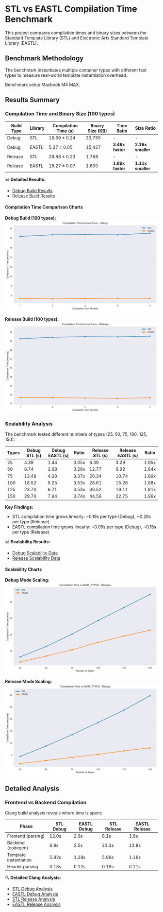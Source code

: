 # STL vs EASTL Compilation Time Benchmark

This project compares compilation times and binary sizes between the Standard Template Library (STL) and Electronic Arts Standard Template Library (EASTL).

## Benchmark Methodology

The benchmark instantiates multiple container types with different test types to measure real-world template instantiation overhead.

Benchmark setup Macbook M4 MAX.

## Results Summary

### Compilation Time and Binary Size (100 types)

| Build Type | Library | Compilation Time (s) | Binary Size (KB) | Time Ratio | Size Ratio |
|------------|---------|---------------------|------------------|------------|------------|
| Debug | STL | 18.69 ± 0.24 | 33,755 | - | - |
| Debug | EASTL | 5.37 ± 0.05 | 15,427 | **3.48x faster** | **2.19x smaller** |
| Release | STL | 28.88 ± 0.23 | 1,768 | - | - |
| Release | EASTL | 15.27 ± 0.07 | 1,600 | **1.89x faster** | **1.11x smaller** |

📊 **Detailed Results:**
- [Debug Build Results](benchresults/Mac_M4Max/compilation_time_comparison_100_types_debug.txt)
- [Release Build Results](benchresults/Mac_M4Max/compilation_time_comparison_100_types_release.txt)

#### Compilation Time Comparison Charts

**Debug Build (100 types):**
![Debug Build Comparison](benchresults/Mac_M4Max/compilation_time_comparison_100_types_debug.png)

**Release Build (100 types):**
![Release Build Comparison](benchresults/Mac_M4Max/compilation_time_comparison_100_types_release.png)

### Scalability Analysis

The benchmark tested different numbers of types (25, 50, 75, 100, 125, 150):

| Types | Debug STL (s) | Debug EASTL (s) | Ratio | Release STL (s) | Release EASTL (s) | Ratio |
|-------|---------------|-----------------|-------|-----------------|-------------------|-------|
| 25 | 4.39 | 1.44 | 3.05x | 6.39 | 3.29 | 1.95x |
| 50 | 8.74 | 2.68 | 3.26x | 12.77 | 6.92 | 1.84x |
| 75 | 13.49 | 4.00 | 3.37x | 20.34 | 10.74 | 1.89x |
| 100 | 18.52 | 5.25 | 3.53x | 28.61 | 15.26 | 1.88x |
| 125 | 23.70 | 6.71 | 3.53x | 36.52 | 19.11 | 1.91x |
| 150 | 29.70 | 7.94 | 3.74x | 44.56 | 22.75 | 1.96x |

**Key Findings:**
- STL compilation time grows linearly: ~0.19s per type (Debug), ~0.29s per type (Release)
- EASTL compilation time grows linearly: ~0.05s per type (Debug), ~0.15s per type (Release)

📊 **Scalability Results:**
- [Debug Scalability Data](benchresults/Mac_M4Max/num_types_comparison_debug.txt)
- [Release Scalability Data](benchresults/Mac_M4Max/num_types_comparison_release.txt)

#### Scalability Charts

**Debug Mode Scaling:**
![Debug Scalability](benchresults/Mac_M4Max/num_types_comparison_debug.png)

**Release Mode Scaling:**
![Release Scalability](benchresults/Mac_M4Max/num_types_comparison_release.png)

## Detailed Analysis

### Frontend vs Backend Compilation

Clang build analysis reveals where time is spent:

| Phase | STL Debug | EASTL Debug | STL Release | EASTL Release |
|-------|-----------|-------------|-------------|---------------|
| Frontend (parsing) | 12.0s | 2.9s | 8.1s | 1.8s |
| Backend (codegen) | 6.9s | 2.5s | 23.3s | 13.8s |
| Template instantiation | 5.92s | 1.28s | 5.99s | 1.16s |
| Header parsing | 0.18s | 0.12s | 0.19s | 0.11s |

🔍 **Detailed Clang Analysis:**
- [STL Debug Analysis](benchresults/Mac_M4Max/clang_analysis_stl_compilation_benchmark_test_Debug.txt)
- [EASTL Debug Analysis](benchresults/Mac_M4Max/clang_analysis_eastl_compilation_benchmark_test_Debug.txt)
- [STL Release Analysis](benchresults/Mac_M4Max/clang_analysis_stl_compilation_benchmark_test_Release.txt)
- [EASTL Release Analysis](benchresults/Mac_M4Max/clang_analysis_eastl_compilation_benchmark_test_Release.txt)

